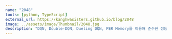 ```yaml
---
name: "2048"
tools: [python, TypeScript]
external_url: https://kanghwasisters.github.io/blog/2048
image: ../assets/image/Thumbnail/2048.jpg
description: "DQN, Double-DQN, Dueling DQN, PER Memory를 이용해 준수한 성능의 2048 에이전트를 개발했다."
---
```

